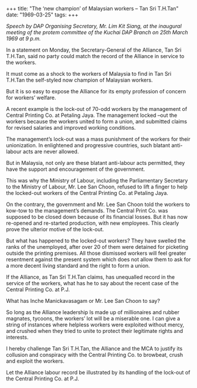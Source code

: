 +++ 
title: "The ‘new champion’ of Malaysian workers – Tan Sri T.H.Tan"
date: "1969-03-25"
tags:
+++

_Speech by DAP Organising Secretary, Mr. Lim Kit Siang, at the inaugural meeting of the protem committee of the Kuchai DAP Branch on 25th March 1969 at 9 p.m._

In a statement on Monday, the Secretary-General of the Alliance, Tan Sri T.H.Tan, said no party could match the record of the Alliance in service to the workers.

It must come as a shock to the workers of Malaysia to find in Tan Sri T.H.Tan the self-styled now champion of Malaysian workers.

But it is so easy to expose the Alliance for its empty profession of concern for workers’ welfare.

A recent example is the lock-out of 70-odd workers by the management of Central Printing Co. at Petaling Jaya. The management locked –out the workers because the workers united to form a union, and submitted claims for revised salaries and improved working conditions.</u>

The management’s lock-out was a mass punishment of the workers for their unionization. In enlightened and progressive countries, such blatant anti-labour acts are never allowed.

But in Malaysia, not only are these blatant anti-labour acts permitted, they have the support and encouragement of the government.

This was why the Ministry of Labour, including the Parliamentary Secretary to the Ministry of Labour, Mr. Lee San Choon, refused to lift a finger to help the locked-out workers of the Central Printing Co. at Petaling Jaya.

On the contrary, the government and Mr. Lee San Choon told the workers to kow-tow to the management’s demands.
The Central Print Co. was supposed to be closed down because of its financial losses. But it has now re-opened and re-started production, with new employees. This clearly prove the ulterior motive of the lock-out.

But what has happened to the locked-out workers? They have swelled the ranks of the unemployed, after over 20 of them were detained for picketing outside the printing premises. All those dismissed workers will feel greater resentment against the present system which does not allow them to ask for a more decent living standard and the right to form a union.

If the Alliance, as Tan Sri T.H.Tan claims, has unequalled record in the service of the workers, what has he to say about the recent case of the Central Printing Co. at P.J.

What has Inche Manickavasagam or Mr. Lee San Choon to say?

So long as the Alliance leadership Is made up of millionaires and rubber magnates, tycoons, the workers’ lot will be a miserable one. I can give a string of instances where helpless workers were exploited without mercy, and crushed when they tried to unite to protect their legitimate rights and interests.

I hereby challenge Tan Sri T.H.Tan, the Alliance and the MCA to justify its collusion and conspiracy with the Central Printing Co. to browbeat, crush and exploit the workers.

Let the Alliance labour record be illustrated by its handling of the lock-out of the Central Printing Co. at P.J.
 
